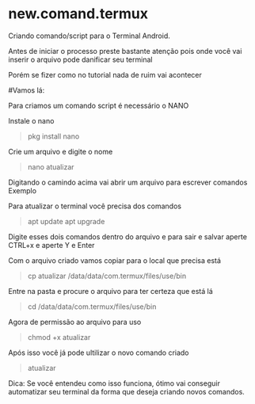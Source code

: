 # new.comand.termux

Criando comando/script para o Terminal Android.

Antes de iniciar o processo preste bastante atenção pois onde você vai inserir o arquivo pode danificar seu terminal

Porém se fizer como no tutorial nada de ruim vai acontecer

#Vamos lá:

Para criamos um comando script é necessário o NANO

Instale o nano
>pkg install nano

Crie um arquivo e digite o nome
>nano atualizar

Digitando o camindo acima vai abrir um arquivo para escrever comandos
Exemplo

Para atualizar o terminal você precisa dos comandos
>apt update
>apt upgrade

Digite esses dois comandos dentro do arquivo e para sair e salvar aperte CTRL+x e aperte Y e Enter

Com o arquivo criado vamos copiar para o local que precisa está
>cp atualizar /data/data/com.termux/files/use/bin

Entre na pasta e procure o arquivo para ter certeza que está lá
>cd /data/data/com.termux/files/use/bin

Agora de permissão ao arquivo para uso
>chmod +x  atualizar

Após isso você já pode ultilizar o novo comando criado
>atualizar

Dica:
Se você entendeu como isso funciona, ótimo vai conseguir automatizar seu terminal da forma que deseja criando novos comandos.


